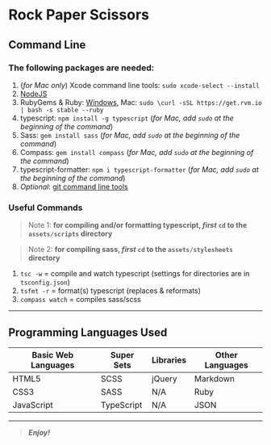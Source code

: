 [//]: # (Start README.md file)

Rock Paper Scissors
===================

Command Line
------------

### The following packages are needed:

1. (_for Mac only_) Xcode command line tools: `sudo xcode-select --install`
2. [NodeJS](https://nodejs.org/en/)
3. RubyGems & Ruby: [Windows](https://rubyinstaller.org/), Mac: `sudo \curl -sSL https://get.rvm.io | bash -s stable --ruby`
4. typescript: `npm install -g typescript` (_for Mac, add `sudo` at the beginning of the command_)
5. Sass: `gem install sass` (_for Mac, add `sudo` at the beginning of the command_)
6. Compass: `gem install compass` (_for Mac, add `sudo` at the beginning of the command_)
7. typescript-formatter: `npm i typescript-formatter` (_for Mac, add `sudo` at the beginning of the command_)
8. _Optional_: [git command line tools](https://git-scm.com/downloads/)

### Useful Commands

> Note 1: **for compiling and/or formatting typescript, _first_ `cd` to the `assets/scripts` directory**

> Note 2: **for compiling sass, _first_ `cd` to the `assets/stylesheets` directory**

1. `tsc -w` = compile and watch typescript (settings for directories are in `tsconfig.json`)
2. `tsfmt -r` = format(s) typescript (replaces & reformats)
3. `compass watch` = compiles sass/scss

--------

## Programming Languages Used

| Basic Web Languages | Super Sets | Libraries | Other Languages |
|---------------------|------------|-----------|-----------------|
| HTML5               | SCSS       | jQuery    | Markdown        |
| CSS3                | SASS       | N/A       | Ruby            |
| JavaScript          | TypeScript | N/A       | JSON            |

--------

> ***Enjoy!***

[//]: # "End README.md file"
